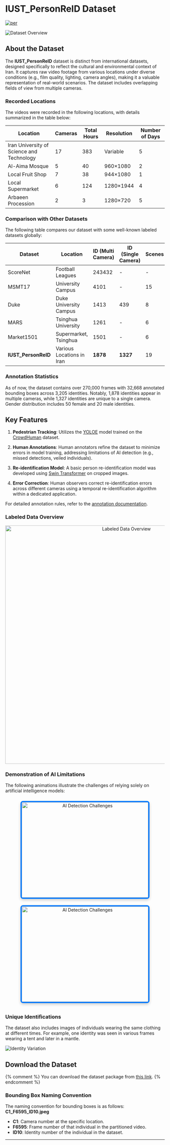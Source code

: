# IUST_PersonReID Dataset  
<div align="left">
 
[![per](https://img.shields.io/badge/lang-per-yellow.svg)](https://github.com/ComputerVisionIUST/IUST_PersonReId/blob/main/README.per.md)  

</div>

![Dataset Overview](https://github.com/IRIUST/Iranians_Reid_dataset/assets/141324225/782122d5-235a-4314-9d81-7eceec56c960)

## About the Dataset

The **IUST_PersonReID** dataset is distinct from international datasets, designed specifically to reflect the cultural and environmental context of Iran. It captures raw video footage from various locations under diverse conditions (e.g., film quality, lighting, camera angles), making it a valuable representation of real-world scenarios. The dataset includes overlapping fields of view from multiple cameras.

### Recorded Locations
The videos were recorded in the following locations, with details summarized in the table below:

| Location                                      | Cameras | Total Hours | Resolution   | Number of Days |
|-----------------------------------------------|---------|-------------|--------------|----------------|
| Iran University of Science and Technology     | 17      | 383         | Variable     | 5              |
| Al-Aima Mosque                               | 5       | 40          | 960×1080     | 2              |
| Local Fruit Shop                              | 7       | 38          | 944×1080     | 1              |
| Local Supermarket                             | 6       | 124         | 1280×1944    | 4              |
| Arbaeen Procession                            | 2       | 3           | 1280×720     | 5              |

### Comparison with Other Datasets
The following table compares our dataset with some well-known labeled datasets globally:

| Dataset    | Location                | ID (Multi Camera) | ID (Single Camera) | Scenes | Images   |
|------------|-------------------------|--------------------|---------------------|--------|----------|
| ScoreNet   | Football Leagues        | 243432             | -                   | -      | 340993   |
| MSMT17     | University Campus       | 4101               | -                   | 15     | 126441   |
| Duke       | Duke University Campus   | 1413               | 439                 | 8      | 466261   |
| MARS       | Tsinghua University     | 1261               | -                   | 6      | 1191003  |
| Market1501 | Supermarket, Tsinghua   | 1501               | -                   | 6      | 32217    |
| **IUST_PersonReID**   | Various Locations in Iran| **1878**           | **1327**            | 19     | -        |

### Annotation Statistics
As of now, the dataset contains over 270,000 frames with 32,668 annotated bounding boxes across 3,205 identities. Notably, 1,878 identities appear in multiple cameras, while 1,327 identities are unique to a single camera. Gender distribution includes 50 female and 20 male identities.

## Key Features

1. **Pedestrian Tracking**: Utilizes the [YOLOE](https://github.com/PaddlePaddle/PaddleDetection/blob/release/2.7/deploy/pipeline/docs/tutorials/pphuman_mot_en.md) model trained on the [CrowdHuman](https://www.crowdhuman.org/) dataset.
  
2. **Human Annotations**: Human annotators refine the dataset to minimize errors in model training, addressing limitations of AI detection (e.g., missed detections, veiled individuals).

3. **Re-identification Model**: A basic person re-identification model was developed using [Swin Transformer](https://github.com/layumi/Person_reID_baseline_pytorch) on cropped images.

4. **Error Correction**: Human observers correct re-identification errors across different cameras using a temporal re-identification algorithm within a dedicated application.

For detailed annotation rules, refer to the [annotation documentation](https://docs.google.com/document/d/1Upnm1nJ9e8Jn3odAjlbICwgNXtRzPghF7wl5_eQRcdo/edit?usp=sharing).

### Labeled Data Overview
<p align="center">
  <img src="https://github.com/user-attachments/assets/67226f29-5ab6-4e36-ac66-b910b48faad1" width="750" alt="Labeled Data Overview" />
</p>

### Demonstration of AI Limitations
The following animations illustrate the challenges of relying solely on artificial intelligence models:



<div align="center">
  <img src="https://github.com/user-attachments/assets/ae6eadc9-dbe5-46c7-bf1a-0733830069d3" alt="AI Detection Challenges" width="400" height="300" style="margin: 10px; border: 4px solid #007BFF; border-radius: 8px; box-shadow: 0 4px 10px rgba(0, 0, 0, 0.2);" />
  <img src="https://github.com/user-attachments/assets/11399f88-e4a1-4f0b-80ea-75225e1ac246" alt="AI Detection Challenges" width="400" height="300" style="margin: 10px; border: 4px solid #007BFF; border-radius: 8px; box-shadow: 0 4px 10px rgba(0, 0, 0, 0.2);" />
</div>

### Unique Identifications
The dataset also includes images of individuals wearing the same clothing at different times. For example, one identity was seen in various frames wearing a tent and later in a mantle.

![Identity Variation](https://github.com/user-attachments/assets/03590215-9ce6-42d7-8e50-36a6ba9d5)

## Download the Dataset
{% comment %} 
    You can download the dataset package from [this link](https://drive.google.com/file/d/10hN0mZlD3bv10P9vAdbfszpikMe92QFv/view?usp=sharing).
{% endcomment %}
 

### Bounding Box Naming Convention
The naming convention for bounding boxes is as follows: **C1_F6595_ID10.jpeg**

- **C1**: Camera number at the specific location.
- **F6595**: Frame number of that individual in the partitioned video.
- **ID10**: Identity number of the individual in the dataset.

---
